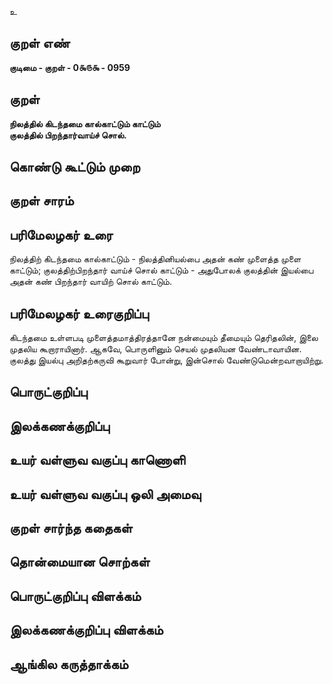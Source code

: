 உ

## குறள் எண் 

**குடிமை - குறள் - 0௯௫௯ - 0959**

## குறள் 

**நிலத்தில் கிடந்தமை கால்காட்டும் காட்டும்  
குலத்தில் பிறந்தார்வாய்ச் சொல்.** 

## கொண்டு கூட்டும் முறை


## குறள் சாரம் 


## பரிமேலழகர் உரை

நிலத்திற் கிடந்தமை கால்காட்டும் - நிலத்தினியல்பை அதன் கண் முளைத்த முளை காட்டும்; குலத்திற்பிறந்தார் வாய்ச் சொல் காட்டும் - அதுபோலக் குலத்தின் இயல்பை அதன் கண் பிறந்தார் வாயிற் சொல் காட்டும்.

## பரிமேலழகர் உரைகுறிப்பு   

கிடந்தமை உள்ளபடி முளைத்தமாத்திரத்தானே நன்மையும் தீமையும் தெரிதலின், இலை முதலிய கூறாராயினார். ஆகவே, பொருளினும் செயல் முதலியன வேண்டாவாயின. குலத்து இயல்பு அறிதற்கருவி கூறுவார் போன்று, இன்சொல் வேண்டுமென்றவாறாயிற்று.

## பொருட்குறிப்பு 


## இலக்கணக்குறிப்பு  


## உயர் வள்ளுவ வகுப்பு காணொளி


## உயர் வள்ளுவ வகுப்பு ஒலி அமைவு 

 
## குறள் சார்ந்த கதைகள் 


## தொன்மையான சொற்கள்


## பொருட்குறிப்பு விளக்கம்


## இலக்கணக்குறிப்பு விளக்கம்


## ஆங்கில கருத்தாக்கம் 


